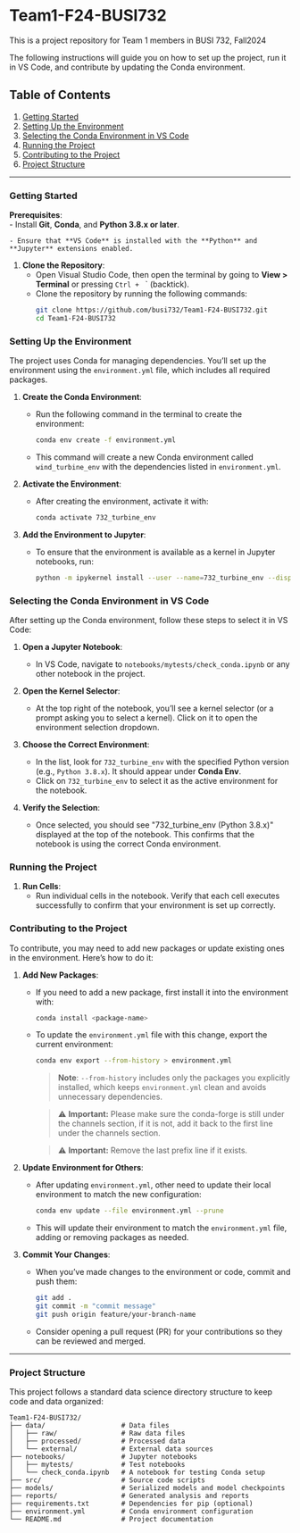 # Team1-F24-BUSI732
This is a project repository for Team 1 members in BUSI 732, Fall2024

The following instructions will guide you on how to set up the project, run it in VS Code, and contribute by updating the Conda environment.

## Table of Contents
1. [Getting Started](#getting-started)
2. [Setting Up the Environment](#setting-up-the-environment)
3. [Selecting the Conda Environment in VS Code](#selecting-the-conda-environment-in-vs-code)
4. [Running the Project](#running-the-project)
5. [Contributing to the Project](#contributing-to-the-project)
6. [Project Structure](#project-structure)

---

### Getting Started

**Prerequisites**:  
    - Install **Git**, **Conda**, and **Python 3.8.x or later**.
    
    - Ensure that **VS Code** is installed with the **Python** and **Jupyter** extensions enabled.  

1. **Clone the Repository**:
   - Open Visual Studio Code, then open the terminal by going to **View > Terminal** or pressing `Ctrl + ` ` (backtick).
   - Clone the repository by running the following commands:
     ```bash
     git clone https://github.com/busi732/Team1-F24-BUSI732.git
     cd Team1-F24-BUSI732
     ```

### Setting Up the Environment

The project uses Conda for managing dependencies. You’ll set up the environment using the `environment.yml` file, which includes all required packages.

1. **Create the Conda Environment**:
   - Run the following command in the terminal to create the environment:
     ```bash
     conda env create -f environment.yml
     ```
   - This command will create a new Conda environment called `wind_turbine_env` with the dependencies listed in `environment.yml`.

2. **Activate the Environment**:
   - After creating the environment, activate it with:
     ```bash
     conda activate 732_turbine_env
     ```

3. **Add the Environment to Jupyter**:
   - To ensure that the environment is available as a kernel in Jupyter notebooks, run:
     ```bash
     python -m ipykernel install --user --name=732_turbine_env --display-name "Python (732_turbine_env)"
     ```

### Selecting the Conda Environment in VS Code

After setting up the Conda environment, follow these steps to select it in VS Code:

1. **Open a Jupyter Notebook**:
   - In VS Code, navigate to `notebooks/mytests/check_conda.ipynb` or any other notebook in the project.

2. **Open the Kernel Selector**:
   - At the top right of the notebook, you’ll see a kernel selector (or a prompt asking you to select a kernel). Click on it to open the environment selection dropdown.

3. **Choose the Correct Environment**:
   - In the list, look for `732_turbine_env` with the specified Python version (e.g., `Python 3.8.x`). It should appear under **Conda Env**.
   - Click on `732_turbine_env` to select it as the active environment for the notebook.

4. **Verify the Selection**:
   - Once selected, you should see "732_turbine_env (Python 3.8.x)" displayed at the top of the notebook. This confirms that the notebook is using the correct Conda environment.

### Running the Project

1. **Run Cells**:
   - Run individual cells in the notebook. Verify that each cell executes successfully to confirm that your environment is set up correctly.

### Contributing to the Project

To contribute, you may need to add new packages or update existing ones in the environment. Here’s how to do it:

1. **Add New Packages**:
   - If you need to add a new package, first install it into the environment with:
     ```bash
     conda install <package-name>
     ```
   - To update the `environment.yml` file with this change, export the current environment:
     ```bash
     conda env export --from-history > environment.yml
     ```
     > **Note**: `--from-history` includes only the packages you explicitly installed, which keeps `environment.yml` clean and avoids unnecessary dependencies.

     > ⚠️ **Important:** Please make sure the conda-forge is still under the channels section, if it is not, add it back to the first line under the channels section.
     
     > ⚠️ **Important:** Remove the last prefix line if it exists.

2. **Update Environment for Others**:
   - After updating `environment.yml`, other need to update their local environment to match the new configuration:
     ```bash
     conda env update --file environment.yml --prune
     ```
   - This will update their environment to match the `environment.yml` file, adding or removing packages as needed.

3. **Commit Your Changes**:
   - When you’ve made changes to the environment or code, commit and push them:
     ```bash
     git add .
     git commit -m "commit message"
     git push origin feature/your-branch-name
     ```
   - Consider opening a pull request (PR) for your contributions so they can be reviewed and merged.

---

### Project Structure

This project follows a standard data science directory structure to keep code and data organized:

```plaintext
Team1-F24-BUSI732/
├── data/                   # Data files
│   ├── raw/                # Raw data files
│   ├── processed/          # Processed data
│   └── external/           # External data sources
├── notebooks/              # Jupyter notebooks
│   ├── mytests/            # Test notebooks
│   └── check_conda.ipynb   # A notebook for testing Conda setup
├── src/                    # Source code scripts
├── models/                 # Serialized models and model checkpoints
├── reports/                # Generated analysis and reports
├── requirements.txt        # Dependencies for pip (optional)
├── environment.yml         # Conda environment configuration
└── README.md               # Project documentation
